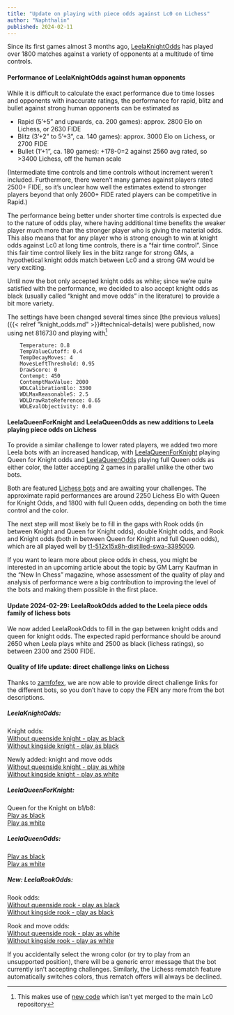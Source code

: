```yaml
---
title: "Update on playing with piece odds against Lc0 on Lichess"
author: "Naphthalin"
published: 2024-02-11
---
```


Since its first games almost 3 months ago, [LeelaKnightOdds](https://lichess.org/@/LeelaKnightOdds) has played over 1800 matches against a variety of opponents at a multitude of time controls.
<!--more-->


#### Performance of LeelaKnightOdds against human opponents

While it is difficult to calculate the exact performance due to time losses and opponents with inaccurate ratings, the performance for rapid, blitz and bullet against strong human opponents can be estimated as
* Rapid (5’+5” and upwards, ca. 200 games): approx. 2800 Elo on Lichess, or 2630 FIDE
* Blitz (3’+2” to 5’+3”, ca. 140 games): approx. 3000 Elo on Lichess, or 2700 FIDE
* Bullet (1’+1”, ca. 180 games): +178-0=2 against 2560 avg rated, so >3400 Lichess, off the human scale

(Intermediate time controls and time controls without increment weren’t included. Furthermore, there weren’t many games against players rated 2500+ FIDE, so it’s unclear how well the estimates extend to stronger players beyond that only 2600+ FIDE rated players can be competitive in Rapid.)

The performance being better under shorter time controls is expected due to the nature of odds play, where having additional time benefits the weaker player much more than the stronger player who is giving the material odds. This also means that for any player who is strong enough to win at knight odds against Lc0 at long time controls, there is a “fair time control”. Since this fair time control likely lies in the blitz range for strong GMs, a hypothetical knight odds match between Lc0 and a strong GM would be very exciting.

Until now the bot only accepted knight odds as white; since we’re quite satisfied with the performance, we decided to also accept knight odds as black (usually called “knight and move odds” in the literature) to provide a bit more variety.

The settings have been changed several times since [the previous values]({{< relref "knight_odds.md" >}}#technical-details) were published, now using net 816730 and playing with[^1]
```
	Temperature: 0.8
	TempValueCutoff: 0.4
	TempDecayMoves: 4
	MovesLeftThreshold: 0.95
	DrawScore: 0
	Contempt: 450
	ContemptMaxValue: 2000
	WDLCalibrationElo: 3300
	WDLMaxReasonableS: 2.5
	WDLDrawRateReference: 0.65
	WDLEvalObjectivity: 0.0
```

#### LeelaQueenForKnight and LeelaQueenOdds as new additions to Leela playing piece odds on Lichess

To provide a similar challenge to lower rated players, we added two more Leela bots with an increased handicap, with [LeelaQueenForKnight](https://lichess.org/@/LeelaQueenForKnight) playing Queen for Knight odds and [LeelaQueenOdds](https://lichess.org/@/LeelaQueenOdds) playing full Queen odds as either color, the latter accepting 2 games in parallel unlike the other two bots.

Both are featured [Lichess bots](https://lichess.org/player/bots) and are awaiting your challenges. The approximate rapid performances are around 2250 Lichess Elo with Queen for Knight Odds, and 1800 with full Queen odds, depending on both the time control and the color.

The next step will most likely be to fill in the gaps with Rook odds (in between Knight and Queen for Knight odds), double Knight odds, and Rook and Knight odds (both in between Queen for Knight and full Queen odds), which are all played well by [t1-512x15x8h-distilled-swa-3395000](https://storage.lczero.org/files/networks-contrib/t1-512x15x8h-distilled-swa-3395000.pb.gz). 

If you want to learn more about piece odds in chess, you might be interested in an upcoming article about the topic by GM Larry Kaufman in the “New In Chess” magazine, whose assessment of the quality of play and analysis of performance were a big contribution to improving the level of the bots and making them possible in the first place.

#### Update 2024-02-29: LeelaRookOdds added to the Leela piece odds family of lichess bots

We now added LeelaRookOdds to fill in the gap between knight odds and queen for knight odds. The expected rapid performance should be around 2650 when Leela plays white and 2500 as black (lichess ratings), so between 2300 and 2500 FIDE.

#### Quality of life update: direct challenge links on Lichess

Thanks to [zamfofex](https://github.com/lichess-org/lila/pull/14511), we are now able to provide direct challenge links for the different bots, so you don’t have to copy the FEN any more from the bot descriptions.

##### LeelaKnightOdds:
Knight odds:\
[Without queenside knight - play as black](https://lichess.org/?user=LeelaKnightOdds&fen=rnbqkbnr/pppppppp/8/8/8/8/PPPPPPPP/R1BQKBNR_w_KQkq#friend)\
[Without kingside knight - play as black](https://lichess.org/?user=LeelaKnightOdds&fen=rnbqkbnr/pppppppp/8/8/8/8/PPPPPPPP/RNBQKB1R_w_KQkq#friend)

Newly added: knight and move odds\
[Without queenside knight - play as white](https://lichess.org/?user=LeelaKnightOdds&fen=r1bqkbnr/pppppppp/8/8/8/8/PPPPPPPP/RNBQKBNR_w_KQkq#friend)\
[Without kingside knight - play as white](https://lichess.org/?user=LeelaKnightOdds&fen=rnbqkb1r/pppppppp/8/8/8/8/PPPPPPPP/RNBQKBNR_w_KQkq#friend)


##### LeelaQueenForKnight:
Queen for the Knight on b1/b8:\
[Play as black](https://lichess.org/?user=LeelaQueenForKnight&fen=r1bqkbnr/pppppppp/8/8/8/8/PPPPPPPP/RNB1KBNR_w_KQkq#friend)\
[Play as white](https://lichess.org/?user=LeelaQueenForKnight&fen=rnb1kbnr/pppppppp/8/8/8/8/PPPPPPPP/R1BQKBNR_w_KQkq#friend)


##### LeelaQueenOdds:
[Play as black](https://lichess.org/?user=LeelaQueenOdds&fen=rnbqkbnr/pppppppp/8/8/8/8/PPPPPPPP/RNB1KBNR_w_KQkq#friend)\
[Play as white](https://lichess.org/?user=LeelaQueenOdds&fen=rnb1kbnr/pppppppp/8/8/8/8/PPPPPPPP/RNBQKBNR_w_KQkq#friend)


##### New: LeelaRookOdds:
Rook odds:\
[Without queenside rook - play as black](https://lichess.org/?user=LeelaRookOdds&fen=rnbqkbnr/pppppppp/8/8/8/8/PPPPPPPP/1NBQKBNR_w_Kkq#friend)\
[Without kingside rook - play as black](https://lichess.org/?user=LeelaRookOdds&fen=rnbqkbnr/pppppppp/8/8/8/8/PPPPPPPP/RNBQKBN1_w_Qkq#friend)

Rook and move odds:\
[Without queenside rook - play as white](https://lichess.org/?user=LeelaRookOdds&fen=1nbqkbnr/pppppppp/8/8/8/8/PPPPPPPP/RNBQKBNR_w_KQk#friend)\
[Without kingside rook - play as white](https://lichess.org/?user=LeelaRookOdds&fen=rnbqkbn1/pppppppp/8/8/8/8/PPPPPPPP/RNBQKBNR_w_KQq#friend)

If you accidentally select the wrong color (or try to play from an unsupported position), there will be a generic error message that the bot currently isn’t accepting challenges. Similarly, the Lichess rematch feature automatically switches colors, thus rematch offers will always be declined.

[^1]: This makes use of [new code](https://github.com/LeelaChessZero/lc0/pull/1941) which isn’t yet merged to the main Lc0 repository

